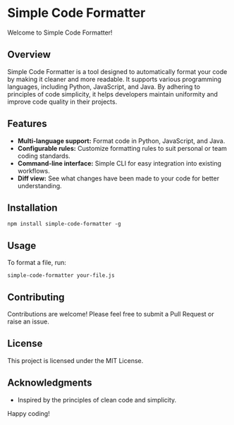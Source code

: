 # Simple Code Formatter

Welcome to Simple Code Formatter!

## Overview
Simple Code Formatter is a tool designed to automatically format your code by making it cleaner and more readable. It supports various programming languages, including Python, JavaScript, and Java. By adhering to principles of code simplicity, it helps developers maintain uniformity and improve code quality in their projects.

## Features
- **Multi-language support:** Format code in Python, JavaScript, and Java.
- **Configurable rules:** Customize formatting rules to suit personal or team coding standards.
- **Command-line interface:** Simple CLI for easy integration into existing workflows.
- **Diff view:** See what changes have been made to your code for better understanding.

## Installation
```
npm install simple-code-formatter -g
```

## Usage
To format a file, run:
```
simple-code-formatter your-file.js
```

## Contributing
Contributions are welcome! Please feel free to submit a Pull Request or raise an issue.

## License
This project is licensed under the MIT License. 

## Acknowledgments
- Inspired by the principles of clean code and simplicity.

Happy coding!